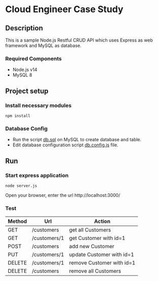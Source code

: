 # Cloud Engineer Case Study
## Description
This is a sample Node.js Restful CRUD API which uses Express as web framework and MySQL as database.
### Required Components
* Node.js v14
* MySQL 8
## Project setup
### Install necessary modules
```
npm install
```
### Database Config
* Run the script [db.sql](https://github.com/sinag/Cloud_Engineer_Case_Study/blob/master/app/config/db.sql) on MySQL to create database and table.
* Edit database configuration script [db.config.js](https://github.com/sinag/Cloud_Engineer_Case_Study/blob/master/app/config/db.config.js) file.
## Run
### Start express application
```
node server.js
```
Open your browser, enter the url http://localhost:3000/
### Test
| Method  | Url | Action |
| ------- | --- | ------ |
| GET | /customers | get all Customers |
| GET | /customers/1 |	get Customer with id=1 |
| POST | /customers |	add new Customer |
| PUT | /customers/1 |	update Customer with id=1 |
| DELETE | /customers/1 | remove Customer with id=1 |
| DELETE | /customers | remove all Customers |
